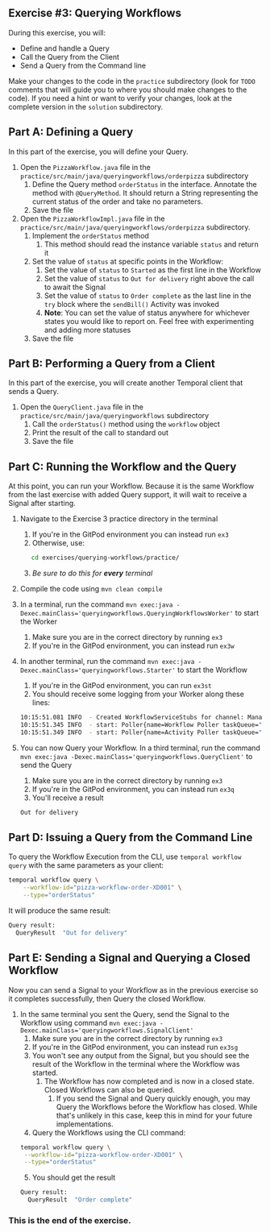 ## Exercise #3: Querying Workflows

During this exercise, you will:

- Define and handle a Query
- Call the Query from the Client
- Send a Query from the Command line

Make your changes to the code in the `practice` subdirectory (look for
`TODO` comments that will guide you to where you should make changes to
the code). If you need a hint or want to verify your changes, look at
the complete version in the `solution` subdirectory.

## Part A: Defining a Query

In this part of the exercise, you will define your Query.

1. Open the `PizzaWorkflow.java` file in the `practice/src/main/java/queryingworkflows/orderpizza` subdirectory
   1. Define the Query method `orderStatus` in the interface. Annotate the method with `@QueryMethod`. It should return a String representing the current status of the order and take no parameters.
   2. Save the file
1. Open the `PizzaWorkflowImpl.java` file in the `practice/src/main/java/queryingworkflows/orderpizza` subdirectory.
   1. Implement the `orderStatus` method
      1. This method should read the instance variable `status` and return it
   2. Set the value of `status` at specific points in the Workflow:
      1. Set the value of `status` to `Started` as the first line in the Workflow
      1. Set the value of `status` to `Out for delivery` right above the call to await the Signal
      1. Set the value of `status` to `Order complete` as the last line in the `try` block where the `sendBill()` Activity was invoked
      1. **Note**: You can set the value of status anywhere for whichever states you would like to report on. Feel free with experimenting and adding more statuses
   3. Save the file

## Part B: Performing a Query from a Client

In this part of the exercise, you will create another Temporal client that sends
a Query.

1. Open the `QueryClient.java` file in the `practice/src/main/java/queryingworkflows` subdirectory
   1. Call the `orderStatus()` method using the `workflow` object
   2. Print the result of the call to standard out
   3. Save the file

## Part C: Running the Workflow and the Query

At this point, you can run your Workflow. Because it is the same Workflow from the last exercise with added Query support, it will wait to receive a Signal after starting.

1. Navigate to the Exercise 3 practice directory in the terminal
   1. If you're in the GitPod environment you can instead run `ex3`
   2. Otherwise, use:
   ```bash
      cd exercises/querying-workflows/practice/
   ```
   3. _Be sure to do this for **every** terminal_
2. Compile the code using `mvn clean compile`
3. In a terminal, run the command `mvn exec:java -Dexec.mainClass='queryingworkflows.QueryingWorkflowsWorker'` to start the Worker
   1. Make sure you are in the correct directory by running `ex3`
   2. If you're in the GitPod environment, you can instead run `ex3w`
4. In another terminal, run the command `mvn exec:java -Dexec.mainClass='queryingworkflows.Starter'` to start the Workflow

   1. If you're in the GitPod environment, you can run `ex3st`
   2. You should receive some logging from your Worker along these lines:

   ```bash
   10:15:51.081 INFO  - Created WorkflowServiceStubs for channel: ManagedChannelOrphanWrapper{delegate=ManagedChannelImpl{logId=1, target=127.0.0.1:7233}}
   10:15:51.345 INFO  - start: Poller{name=Workflow Poller taskQueue="pizza-tasks", namespace="default", identity=63174@Masons-Laptop}
   10:15:51.349 INFO  - start: Poller{name=Activity Poller taskQueue="pizza-tasks", namespace="default", identity=63174@Masons-Laptop}
   ```

5. You can now Query your Workflow. In a third terminal, run the command `mvn exec:java -Dexec.mainClass='queryingworkflows.QueryClient'` to send the Query
   1. Make sure you are in the correct directory by running `ex3`
   2. If you're in the GitPod environment, you can instead run `ex3q`
   3. You'll receive a result
   ```bash
   Out for delivery
   ```

## Part D: Issuing a Query from the Command Line

To query the Workflow Execution from the CLI, use `temporal workflow query` with the same parameters as your client:

```bash
temporal workflow query \
    --workflow-id="pizza-workflow-order-XD001" \
    --type="orderStatus"
```

It will produce the same result:

```bash
Query result:
  QueryResult  "Out for delivery"
```

## Part E: Sending a Signal and Querying a Closed Workflow

Now you can send a Signal to your Workflow as in the previous exercise so it
completes successfully, then Query the closed Workflow.

1. In the same terminal you sent the Query, send the Signal to the Workflow using
   command `mvn exec:java -Dexec.mainClass='queryingworkflows.SignalClient'`
   1. Make sure you are in the correct directory by running `ex3`
   2. If you're in the GitPod environment, you can instead run `ex3sg`
   3. You won't see any output from the Signal, but you should see the result
      of the Workflow in the terminal where the Workflow was started.
      1. The Workflow has now completed and is now in a closed state. Closed
         Workflows can also be queried.
         1. If you send the Signal and Query quickly enough, you may Query the Workflows
            before the Workflow has closed. While that's unlikely in this case, keep
            this in mind for your future implementations.
   4. Query the Workflows using the CLI command:
   ```bash
   temporal workflow query \
    --workflow-id="pizza-workflow-order-XD001" \
    --type="orderStatus"
   ```
   5. You should get the result
   ```bash
   Query result:
     QueryResult  "Order complete"
   ```

### This is the end of the exercise.

